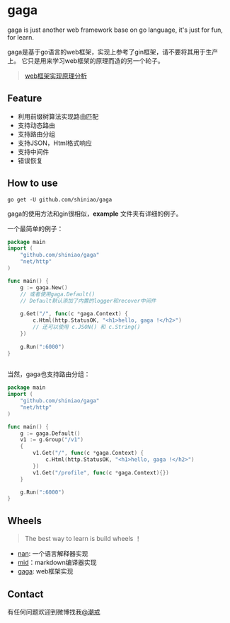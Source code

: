 # gaga
gaga is just another web framework base on go language, it's just for fun, for learn.

gaga是基于go语言的web框架，实现上参考了gin框架，请不要将其用于生产上。
它只是用来学习web框架的原理而造的另一个轮子。

> [web框架实现原理分析]()

## Feature
- 利用前缀树算法实现路由匹配
- 支持动态路由
- 支持路由分组
- 支持JSON，Html格式响应
- 支持中间件
- 错误恢复

## How to use

```text
go get -U github.com/shiniao/gaga
```

gaga的使用方法和gin很相似，**example** 文件夹有详细的例子。

一个最简单的例子：
```go
package main
import (
    "github.com/shiniao/gaga"
    "net/http"
)

func main() {
	g := gaga.New()
    // 或者使用gaga.Default()
    // Default默认添加了内置的logger和recover中间件
    
    g.Get("/", func(c *gaga.Context) {
        c.Html(http.StatusOK, "<h1>hello, gaga !</h2>")
        // 还可以使用 c.JSON() 和 c.String()
    })
    
    g.Run(":6000")
}
 
```

当然，gaga也支持路由分组：
```go
package main
import (
    "github.com/shiniao/gaga"
    "net/http"
)

func main() {
	g := gaga.Default()
    v1 := g.Group("/v1")    
    {
        v1.Get("/", func(c *gaga.Context) {
            c.Html(http.StatusOK, "<h1>hello, gaga !</h2>")
        })
        v1.Get("/profile", func(c *gaga.Context){})
    }

    g.Run(":6000")
}

```

## Wheels

> The best way to learn is build wheels ！

- [nan](https://github.com/shiniao/nan): 一个语言解释器实现
- [mid](https://github.com/shiniao/mid)：markdown编译器实现
- [gaga](https://github.com/shiniao/gaga): web框架实现

## Contact

有任何问题欢迎到微博找我[@潮戒](https://weibo.com/zhuzhezhe)
